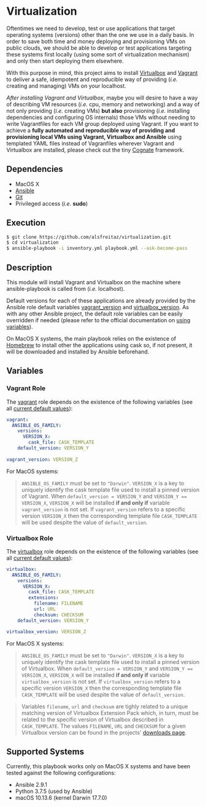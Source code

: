 # Virtualization

Oftentimes we need to develop, test or use applications that target operating systems (versions) other than the one we use in a daily basis. In order to save both time and money deploying and provisioning VMs on public clouds, we should be able to develop or test applications targeting these systems first locally (using some sort of virtualization mechanism) and only then start deploying them elsewhere.

With this purpose in mind, this project aims to install [Virtualbox](https://www.virtualbox.org/) and [Vagrant](https://www.vagrantup.com/) to deliver a safe, idempotent and reproducible way of providing (*i.e.* creating and managing) VMs on your localhost.

*After installing Vagrant and Virtualbox*, maybe you will desire to have a way of describing VM resources (*i.e.* cpu, memory and networking) and a way of not only providing (*i.e.* creating VMs) **but also** provisioning (*i.e.* installing dependencies and configuring OS internals) those VMs without needing to write Vagrantfiles for each VM group deployed using Vagrant. If you want to achieve a **fully automated and reproducible way of providing and provisioning local VMs using Vagrant, Virtualbox and Ansible** using templated YAML files instead of Vagranfiles wherever Vagrant and Virtualbox are installed, please check out the tiny [Cognate](https://github.com/alsfreitaz/cognate) framework.

## Dependencies

* MacOS X
* [Ansible](https://docs.ansible.com/ansible/latest/index.html)
* [Git](https://git-scm.com/)
* Privileged access (*i.e.* **sudo**)

## Execution

```bash
$ git clone https://github.com/alsfreitaz/virtualization.git
$ cd virtualization
$ ansible-playbook -i inventory.yml playbook.yml --ask-become-pass
```

## Description

This module will install Vagrant and Virtualbox on the machine where ansible-playbook is called from (*i.e.* localhost).

Default versions for each of these applications are already provided by the Ansible role default variables [vagrant_version](https://github.com/alsfreitaz/virtualization/blob/4897f043b1a187eb65bef82520967e828a0cdd7c/roles/vagrant/defaults/main.yml#L11) and [virtualbox_version](https://github.com/alsfreitaz/virtualization/blob/4897f043b1a187eb65bef82520967e828a0cdd7c/roles/virtualbox/defaults/main.yml#L15). As with any other Ansible project, the default role variables can be easily overridden if needed (please refer to the official documentation on [using variables](https://docs.ansible.com/ansible/latest/user_guide/playbooks_variables.html)).

On MacOS X systems, the main playbook relies on the existence of [Homebrew](https://brew.sh/) to install other the applications using cask so, if not present, it will be downloaded and installed by Ansible beforehand.

## Variables

### Vagrant Role

The [vagrant](https://github.com/alsfreitaz/virtualization/tree/master/roles/vagrant) role depends on the existence of the following variables (see all [current default values](https://github.com/alsfreitaz/virtualization/blob/master/roles/vagrant/defaults/main.yml)):

```yaml
vagrant:
  ANSIBLE_OS_FAMILY:
    versions:
      VERSION_X: 
        cask_file: CASK_TEMPLATE
    default_version: VERSION_Y
    
vagrant_version: VERSION_Z
```

For MacOS systems:

> `ANSIBLE_OS_FAMILY` must be set to `"Darwin"`. `VERSION_X` is a key to uniquely identify the cask template file used to install a pinned version of Vagrant. When `default_version = VERSION_Y` and `VERSION_Y == VERSION_X`, `VERSION_X` will be installed **if and only if** variable `vagrant_version` is not set. If `vagrant_version` refers to a specific version `VERSION_X` then the corresponding template file `CASK_TEMPLATE` will be used despite the value of `default_version`.

### Virtualbox Role

The [virtualbox](https://github.com/alsfreitaz/virtualization/tree/master/roles/virtualbox) role depends on the existence of the following variables (see all [current default values](https://github.com/alsfreitaz/virtualization/blob/master/roles/virtualbox/defaults/main.yml)):

```yaml
virtualbox:
  ANSIBLE_OS_FAMILY:
    versions:
      VERSION_X: 
        cask_file: CASK_TEMPLATE
        extensions:
          filename: FILENAME
          url: URL
          checksum: CHECKSUM 
    default_version: VERSION_Y

virtualbox_version: VERSION_Z
```

For MacOS X systems:

> `ANSIBLE_OS_FAMILY` must be set to `"Darwin"`. `VERSION_X` is a key to uniquely identify the cask template file used to install a pinned version of Virtualbox. When `default_version = VERSION_Y` and `VERSION_Y == VERSION_X`, `VERSION_X` will be installed **if and only if** variable `virtualbox_version` is not set. If `virtualbox_version` refers to a specific version `VERSION_X` then the corresponding template file `CASK_TEMPLATE` will be used despite the value of `default_version`.

> Variables `filename`, `url` and `checksum` are tighly related to a unique matching version of Virtualbox Extension Pack which, in turn, must be related to the specific version of Virtualbox described in `CASK_TEMPLATE`. The values `FILENAME`, `URL` and `CHECKSUM` for a given Virtualbox version can be found in the projects' [downloads page](https://www.virtualbox.org/wiki/Downloads).

## Supported Systems

Currently, this playbook works only on MacOS X systems and have been tested against the following configurations:

* Ansible 2.9.1
* Python 3.7.5 (used by Ansible)
* macOS 10.13.6 (kernel Darwin 17.7.0)
